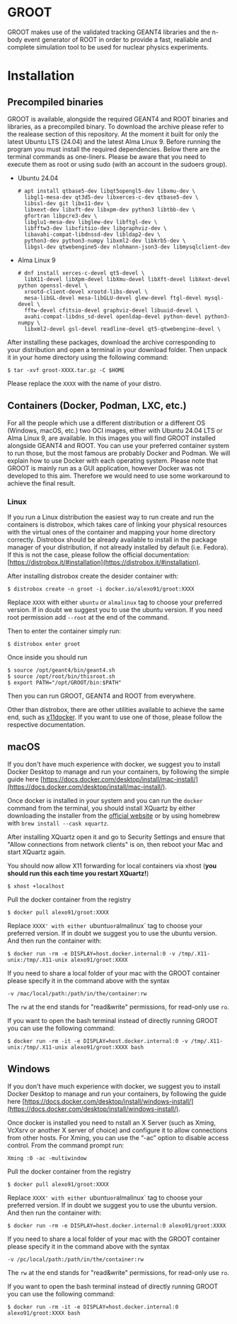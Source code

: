 # GROOT

GROOT makes use of the validated tracking GEANT4 libraries and the n-body event generator of ROOT in order to provide a fast, realiable and complete simulation tool to be used for nuclear physics experiments.


# Installation

## Precompiled binaries

GROOT is available, alongside the required GEANT4 and ROOT binaries and libraries, as a precompiled binary. To download the archive please refer to the realease section of this repository. At the moment it built for only the latest Ubuntu LTS (24.04) and the latest Alma Linux 9.
Before running the program you must install the required dependencies. Below there are the terminal commands as one-liners. Please be aware that you need to execute them as root or using sudo (with an account in the sudoers group).

- Ubuntu 24.04
  ```
  # apt install qtbase5-dev libqt5opengl5-dev libxmu-dev \
    libgl1-mesa-dev qt3d5-dev libxerces-c-dev qtbase5-dev \
    libssl-dev git libx11-dev \
    libxext-dev libxft-dev libxpm-dev python3 libtbb-dev \
    gfortran libpcre3-dev \
    libglu1-mesa-dev libglew-dev libftgl-dev \
    libfftw3-dev libcfitsio-dev libgraphviz-dev \
    libavahi-compat-libdnssd-dev libldap2-dev \
    python3-dev python3-numpy libxml2-dev libkrb5-dev \
    libgsl-dev qtwebengine5-dev nlohmann-json3-dev libmysqlclient-dev
  ```
- Alma Linux 9
  ```
  # dnf install xerces-c-devel qt5-devel \
    libX11-devel libXpm-devel libXmu-devel libXft-devel libXext-devel python openssl-devel \
    xrootd-client-devel xrootd-libs-devel \
    mesa-libGL-devel mesa-libGLU-devel glew-devel ftgl-devel mysql-devel \
    fftw-devel cfitsio-devel graphviz-devel libuuid-devel \
    avahi-compat-libdns_sd-devel openldap-devel python-devel python3-numpy \
    libxml2-devel gsl-devel readline-devel qt5-qtwebengine-devel \
  ```

After installing these packages, download the archive corresponding to your distribution and open a terminal in your download folder. Then unpack it in your home directory using the following command:

```
$ tar -xvf groot-XXXX.tar.gz -C $HOME
```
Please replace the `XXXX` with the name of your distro.


## Containers (Docker, Podman, LXC, etc.) 

For all the people which use a different distribution or a different OS (Windows, macOS, etc.) two OCI images, either with Ubuntu 24.04 LTS or Alma Linux 9, are available. In this images you will find GROOT installed alongside GEANT4 and ROOT. You can use your preferred container system to run those, but the most famous are probably Docker and Podman. We will explain how to use Docker with each operating system. Please note that GROOT is mainly run as a GUI application, however Docker was not developed to this aim. Therefore we would need to use some workaround to achieve the final result.

### Linux

If you run a Linux distribution the easiest way to run create and run the containers is distrobox, which takes care of linking your physical resources with the virtual ones of the container and mapping your home directory correctly. Distrobox should be already available to install in the package manager of your distribution, if not already installed by default (i.e. Fedora). If this is not the case, please follow the official documentation: [https://distrobox.it/#installation](https://distrobox.it/#installation).

After installing distrobox create the desider container with:

```
$ distrobox create -n groot -i docker.io/alexo91/groot:XXXX
```
Replace `XXXX` with either `ubuntu` or `almalinux` tag to choose your preferred version. If in doubt we suggest you to use the ubuntu version.
If you need root permission add `--root` at the end of the command.

Then to enter the container simply run:

```
$ distrobox enter groot
```
Once inside you should run

```
$ source /opt/geant4/bin/geant4.sh
$ source /opt/root/bin/thisroot.sh
$ export PATH="/opt/GROOT/bin:$PATH"
```
Then you can run GROOT, GEANT4 and ROOT from everywhere. 

Other than distrobox, there are other utilities available to achieve the same end, such as [x11docker](https://github.com/mviereck/x11docker). If you want to use one of those, please follow the respective documentation.

## macOS

If you don't have much experience with docker, we suggest you to install Docker Desktop to manage and run your containers, by following the simple guide here [https://docs.docker.com/desktop/install/mac-install/](https://docs.docker.com/desktop/install/mac-install/).

Once docker is installed in your system and you can run the `docker` command from the terminal, you should install XQuartz by either downloading the installer from the [official website](https://www.xquartz.org/) or by using homebrew with `brew install --cask xquartz`.

After installing XQuartz open it and go to Security Settings and ensure that "Allow connections from network clients" is on, then reboot your Mac and start XQuartz again.

You should now allow X11 forwarding for local containers via xhost (**you should run this each time you restart XQuartz!**)

```
$ xhost +localhost
```

Pull the docker container from the registry

```
$ docker pull alexo91/groot:XXXX
```

Replace `XXXX' with either `ubuntu` or `almalinux` tag to choose your preferred version. If in doubt we suggest you to use the ubuntu version.
And then run the container with:

```
$ docker run -rm -e DISPLAY=host.docker.internal:0 -v /tmp/.X11-unix:/tmp/.X11-unix alexo91/groot:XXXX
```
If you need to share a local folder of your mac with the GROOT container please specify it in the command above with the syntax

```
-v /mac/local/path:/path/in/the/container:rw
```
The `rw` at the end stands for "read&write" permissions, for read-only use `ro`.

If you want to open the bash terminal instead of directly running GROOT you can use the following command:

```
$ docker run -rm -it -e DISPLAY=host.docker.internal:0 -v /tmp/.X11-unix:/tmp/.X11-unix alexo91/groot:XXXX bash
```

## Windows

If you don't have much experience with docker, we suggest you to install Docker Desktop to manage and run your containers, by following the guide here [https://docs.docker.com/desktop/install/windows-install/](https://docs.docker.com/desktop/install/windows-install/).

Once docker is installed you need to nstall an X Server (such as Xming, VcXsrv or another X server of choice) and configure it to allow connections from other hosts. For Xming, you can use the “-ac” option to disable access control. From the command prompt run:

```
Xming :0 -ac -multiwindow
```


Pull the docker container from the registry

```
$ docker pull alexo91/groot:XXXX
```

Replace `XXXX' with either `ubuntu` or `almalinux` tag to choose your preferred version. If in doubt we suggest you to use the ubuntu version.
And then run the container with:

```
$ docker run -rm -e DISPLAY=host.docker.internal:0 alexo91/groot:XXXX
```
If you need to share a local folder of your mac with the GROOT container please specify it in the command above with the syntax

```
-v /pc/local/path:/path/in/the/container:rw
```
The `rw` at the end stands for "read&write" permissions, for read-only use `ro`.

If you want to open the bash terminal instead of directly running GROOT you can use the following command:

```
$ docker run -rm -it -e DISPLAY=host.docker.internal:0 alexo91/groot:XXXX bash
```

